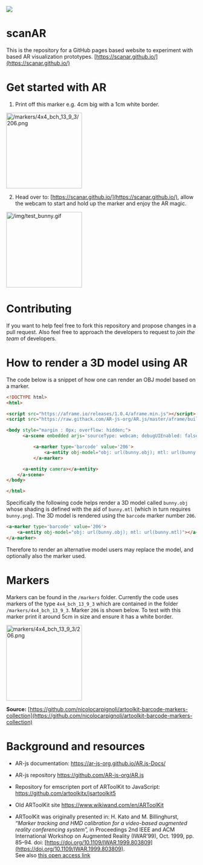 ![](https://github.com/scanAR/scanar.github.io/blob/master/img/scanAR.png)

# scanAR
This is the repository for a GitHub pages based website to experiment with based AR visualization prototypes.
[https://scanar.github.io/](https://scanar.github.io/)

# Get started with AR
1. Print off this marker e.g. 4cm big with a 1cm white border.
 <img src="/markers/4x4_bch_13_9_3/206.png" alt="/markers/4x4_bch_13_9_3/206.png" width="200">

2. Head over to: [https://scanar.github.io/](https://scanar.github.io/), allow the webcam to start and hold up the marker and enjoy the AR magic.

<img src="/img/test_bunny.gif" alt="/img/test_bunny.gif" width="200">

# Contributing
If you want to help feel free to fork this repository and propose changes in a pull request. Also feel free to approach the developers to request to _join the team_ of developers.

# How to render a 3D model using AR
The code below is a snippet of how one can render an OBJ model based on a marker.

```html
<!DOCTYPE html>
<html>

<script src="https://aframe.io/releases/1.0.4/aframe.min.js"></script>
<script src="https://raw.githack.com/AR-js-org/AR.js/master/aframe/build/aframe-ar.js"></script>

<body style="margin : 0px; overflow: hidden;">    
      <a-scene embedded arjs='sourceType: webcam; debugUIEnabled: false; detectionMode: mono_and_matrix; matrixCodeType: 4x4_BCH_13_9_3;'>

          <a-marker type='barcode' value='206'>
              <a-entity obj-model="obj: url(bunny.obj); mtl: url(bunny.mtl)"></a-entity>
          </a-marker>

      <a-entity camera></a-entity>
    </a-scene>
</body>

</html>

```

Specifically the following code helps render a 3D model called `bunny.obj` whose shading is defined with the aid of `bunny.mtl` (which in turn requires `bunny.png`). The 3D model is rendered using the `barcode` marker number `206`.

```html
<a-marker type='barcode' value='206'>
    <a-entity obj-model="obj: url(bunny.obj); mtl: url(bunny.mtl)"></a-entity>
</a-marker>
```

Therefore to render an alternative model users may replace the model, and optionally also the marker used.

# Markers
Markers can be found in the `/markers` folder. Currently the code uses markers of the type `4x4_bch_13_9_3` which are contained in the folder `/markers/4x4_bch_13_9_3`. Marker `206` is shown below. To test with this marker print it around 5cm in size and ensure it has a white border.

 <img src="markers/4x4_bch_13_9_3/206.png" alt="markers/4x4_bch_13_9_3/206.png" width="200">

**Source:** [https://github.com/nicolocarpignoli/artoolkit-barcode-markers-collection](https://github.com/nicolocarpignoli/artoolkit-barcode-markers-collection)


# Background and resources

* AR-js documentation: https://ar-js-org.github.io/AR.js-Docs/

* AR-js repository https://github.com/AR-js-org/AR.js

* Repository for emscripten port of ARToolKit to JavaScript: https://github.com/artoolkitx/jsartoolkit5

* Old ARToolKit site https://www.wikiwand.com/en/ARToolKit

* ARToolKit was originally presented in:
H. Kato and M. Billinghurst, *“Marker tracking and HMD calibration for a video-based augmented reality conferencing system”,* in Proceedings 2nd IEEE and ACM International Workshop on Augmented Reality (IWAR’99), Oct. 1999, pp. 85–94. doi: [https://doi.org/10.1109/IWAR.1999.803809](https://doi.org/10.1109/IWAR.1999.803809).     
See also [this open access link](http://www.hitl.washington.edu/artoolkit/Papers/IWAR99.kato.pdf)
